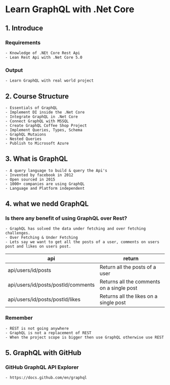 
# Learn GraphQL with .Net Core

## 1. Introduce

### Requirements
    - Knowledge of .NEt Core Rest Api
    - Lean Rest Api with .Net Core 5.0

### Output
    - Learn GraphQL with real world project

## 2. Course Structure

    - Essentials of GraphQL
    - Implement DI inside the .Net Core
    - Integrate GraphQL in .Net Core
    - Connect GraphQL with MSSQL
    - Create GraphQL Coffee Shop Project
    - Implement Queries, Types, Schema
    - GraphQL Mutaions
    - Nested Queries
    - Publish to Microsoft Azure

## 3. What is GraphQL

    - A query language to build & query the Api's
    - Invented by facebook in 2012
    - Open sourced in 2015
    - 1000+ companies are using GraphQL
    - Language and Platform independent

## 4. what we nedd GraphQL

### Is there any benefit of using GraphQL over Rest?

    - GraphQL has solved the data under fetching and over fetching challenges.
    - Over Fetching & Under Fetching 
    - Lets say we want to get all the posts of a user, comments on users post and likes on users post. 

|              api                   |            return                         |
|------------------------------------|-------------------------------------------|
| api/users/id/posts                 | Return all the posts of a user            |
| api/users/id/posts/postId/comments | Returns all the comments on a single post |
| api/users/id/posts/postId/likes    | Returns all the likes on a single post    |

### Remember 
    - REST is not going anywhere 
    - GraphQL is not a replacement of REST
    - When the project scope is bigger then use GraphQL otherwise use REST

## 5. GraphQL with GitHub

### GitHub GraphQL API Explorer
    - https://docs.github.com/en/graphql




